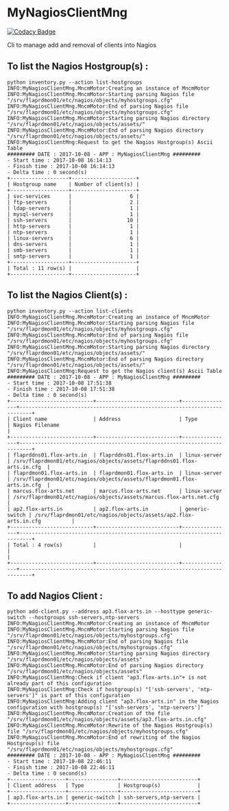 # MyNagiosClientMng

[![Codacy Badge](https://api.codacy.com/project/badge/Grade/296734d54ebc4a608328c887225114f9)](https://www.codacy.com/app/fmonthel/MyNagiosClientMng?utm_source=github.com&amp;utm_medium=referral&amp;utm_content=fmonthel/MyNagiosClientMng&amp;utm_campaign=Badge_Grade)


Cli to manage add and removal of clients into Nagios

## To list the Nagios Hostgroup(s) :

    python inventory.py --action list-hostgroups
    INFO:MyNagiosClientMng.MncmMotor:Creating an instance of MncmMotor
    INFO:MyNagiosClientMng.MncmMotor:Starting parsing Nagios file "/srv/flaprdmon01/etc/nagios/objects/myhostgroups.cfg"
    INFO:MyNagiosClientMng.MncmMotor:End of parsing Nagios file "/srv/flaprdmon01/etc/nagios/objects/myhostgroups.cfg"
    INFO:MyNagiosClientMng.MncmMotor:Starting parsing Nagios directory "/srv/flaprdmon01/etc/nagios/objects/assets/"
    INFO:MyNagiosClientMng.MncmMotor:End of parsing Nagios directory "/srv/flaprdmon01/etc/nagios/objects/assets/"
    INFO:MyNagiosClientMng:Request to get the Nagios Hostgroup(s) Ascii Table
    ######### DATE : 2017-10-08 - APP : MyNagiosClientMng #########
    - Start time : 2017-10-08 16:14:13
    - Finish time : 2017-10-08 16:14:13
    - Delta time : 0 second(s)
    +-------------------+---------------------+
    | Hostgroup name    | Number of client(s) |
    +-------------------+---------------------+
    | svc-services      |                   6 |
    | ftp-servers       |                   2 |
    | ldap-servers      |                   1 |
    | mysql-servers     |                   1 |
    | ssh-servers       |                  10 |
    | http-servers      |                   1 |
    | ntp-servers       |                   1 |
    | linux-servers     |                   6 |
    | dns-servers       |                   1 |
    | smb-servers       |                   1 |
    | smtp-servers      |                   1 |
    +-------------------+---------------------+
    | Total : 11 row(s) |                     |
    +-------------------+---------------------+

## To list the Nagios Client(s) :

    python inventory.py --action list-clients
    INFO:MyNagiosClientMng.MncmMotor:Creating an instance of MncmMotor
    INFO:MyNagiosClientMng.MncmMotor:Starting parsing Nagios file "/srv/flaprdmon01/etc/nagios/objects/myhostgroups.cfg"
    INFO:MyNagiosClientMng.MncmMotor:End of parsing Nagios file "/srv/flaprdmon01/etc/nagios/objects/myhostgroups.cfg"
    INFO:MyNagiosClientMng.MncmMotor:Starting parsing Nagios directory "/srv/flaprdmon01/etc/nagios/objects/assets/"
    INFO:MyNagiosClientMng.MncmMotor:End of parsing Nagios directory "/srv/flaprdmon01/etc/nagios/objects/assets/"
    INFO:MyNagiosClientMng:Request to get the Nagios client(s) Ascii Table
    ######### DATE : 2017-10-08 - APP : MyNagiosClientMng #########
    - Start time : 2017-10-08 17:51:38
    - Finish time : 2017-10-08 17:51:38
    - Delta time : 0 second(s)
    +---------------------------+---------------------------+----------------+--------------------------------------------------------------------------+
    | Client name               | Address                   | Type           | Nagios Filename                                                          |
    +---------------------------+---------------------------+----------------+--------------------------------------------------------------------------+
    | flaprddns01.flox-arts.in  | flaprddns01.flox-arts.in  | linux-server   | /srv/flaprdmon01/etc/nagios/objects/assets/flaprddns01.flox-arts.in.cfg  |
    | flaprdmon01.flox-arts.in  | flaprdmon01.flox-arts.in  | linux-server   | /srv/flaprdmon01/etc/nagios/objects/assets/flaprdmon01.flox-arts.in.cfg  |
    | marcus.flox-arts.net      | marcus.flox-arts.net      | linux-server   | /srv/flaprdmon01/etc/nagios/objects/assets/marcus.flox-arts.net.cfg      |
    | ap2.flox-arts.in          | ap2.flox-arts.in          | generic-switch | /srv/flaprdmon01/etc/nagios/objects/assets/ap2.flox-arts.in.cfg          |
    +---------------------------+---------------------------+----------------+--------------------------------------------------------------------------+
    | Total : 4 row(s)          |                           |                |                                                                          |
    +---------------------------+---------------------------+----------------+--------------------------------------------------------------------------+
    

## To add Nagios Client :

    python add-client.py --address ap3.flox-arts.in --hosttype generic-switch --hostgroups ssh-servers,ntp-servers
    INFO:MyNagiosClientMng.MncmMotor:Creating an instance of MncmMotor
    INFO:MyNagiosClientMng.MncmMotor:Starting parsing Nagios file "/srv/flaprdmon01/etc/nagios/objects/myhostgroups.cfg"
    INFO:MyNagiosClientMng.MncmMotor:End of parsing Nagios file "/srv/flaprdmon01/etc/nagios/objects/myhostgroups.cfg"
    INFO:MyNagiosClientMng.MncmMotor:Starting parsing Nagios directory "/srv/flaprdmon01/etc/nagios/objects/assets"
    INFO:MyNagiosClientMng.MncmMotor:End of parsing Nagios directory "/srv/flaprdmon01/etc/nagios/objects/assets"
    INFO:MyNagiosClientMng:Check if client "ap3.flox-arts.in"+ is not already part of this configuration
    INFO:MyNagiosClientMng:Check if hostgroup(s) "['ssh-servers', 'ntp-servers']" is part of this configuration
    INFO:MyNagiosClientMng:Adding client "ap3.flox-arts.in" in the Nagios configuration with hostgroup(s) "['ssh-servers', 'ntp-servers']"
    INFO:MyNagiosClientMng.MncmMotor:Creation of the file "/srv/flaprdmon01/etc/nagios/objects/assets/ap3.flox-arts.in.cfg"
    INFO:MyNagiosClientMng.MncmMotor:Rewrite of the Nagios Hostgroup(s) file "/srv/flaprdmon01/etc/nagios/objects/myhostgroups.cfg"
    INFO:MyNagiosClientMng.MncmMotor:End of rewriting of the Nagios Hostgroup(s) file "/srv/flaprdmon01/etc/nagios/objects/myhostgroups.cfg"
    ######### DATE : 2017-10-08 - APP : MyNagiosClientMng #########
    - Start time : 2017-10-08 22:46:11
    - Finish time : 2017-10-08 22:46:11
    - Delta time : 0 second(s)
    +------------------+----------------+-------------------------+
    | Client address   | Type           | Hostgroup(s)            |
    +------------------+----------------+-------------------------+
    | ap3.flox-arts.in | generic-switch | ssh-servers,ntp-servers |
    +------------------+----------------+-------------------------+
